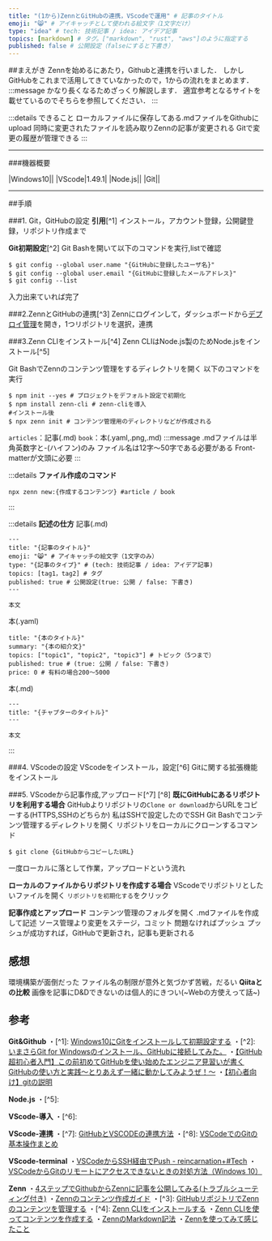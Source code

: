 ```yaml
---
title: "(1から)ZennとGitHubの連携，VScodeで運用" # 記事のタイトル
emoji: "😸" # アイキャッチとして使われる絵文字（1文字だけ）
type: "idea" # tech: 技術記事 / idea: アイデア記事
topics: [markdown] # タグ。["markdown", "rust", "aws"]のように指定する
published: false # 公開設定（falseにすると下書き）
---
```


##まえがき
Zennを始めるにあたり，Githubと連携を行いました．
しかしGitHubをこれまで活用してきていなかったので，1からの流れをまとめます．
:::message
かなり長くなるためざっくり解説します．
適宜参考となるサイトを載せているのでそちらを参照してください．
:::

:::details できること
ローカルファイルに保存してある.mdファイルをGithubにupload
同時に変更されたファイルを読み取りZennの記事が変更される
Gitで変更の履歴が管理できる
:::

-----
###機器概要

|Windows10||
|VScode|1.49.1|
|Node.js||
|Git||

-----
##手順

###1. Git，GitHubの設定
**引用**[^1]
インストール，アカウント登録，公開鍵登録，リポジトリ作成まで

**Git初期設定**[^2]
Git Bashを開いて以下のコマンドを実行,listで確認

```
$ git config --global user.name "{GitHubに登録したユーザ名}"
$ git config --global user.email "{GitHubに登録したメールアドレス}"
$ git config --list
```

入力出来ていれば完了

###2.ZennとGitHubの連携[^3]
Zennにログインして，ダッシュボードから[デプロイ管理](https://zenn.dev/dashboard/deploys)を開き，1つリポジトリを選択，連携

###3.Zenn CLIをインストール[^4]
Zenn CLIはNode.js製のためNode.jsをインストール[^5]

Git BashでZennのコンテンツ管理をするディレクトリを開く
以下のコマンドを実行

```
$ npm init --yes # プロジェクトをデフォルト設定で初期化
$ npm install zenn-cli # zenn-cliを導入
#インストール後
$ npx zenn init # コンテンツ管理用のディレクトリなどが作成される
```

`articles`：記事(.md)
`book`：本(.yaml,.png,.md)
:::message
.mdファイルは半角英数字と-(ハイフン)のみ
ファイル名は12字～50字である必要がある
Front-matterが文頭に必要
:::

:::details **ファイル作成のコマンド**

```
npx zenn new:{作成するコンテンツ} #article / book
```

:::

:::details **記述の仕方**
記事(.md)

```
---
title: "{記事のタイトル}"
emoji: "😸" # アイキャッチの絵文字（1文字のみ）
type: "{記事のタイプ}" # (tech: 技術記事 / idea: アイデア記事)
topics: [tag1，tag2] # タグ
published: true # 公開設定(true: 公開 / false: 下書き)
---

本文
```

本(.yaml)

```
title: "{本のタイトル}"
summary: "{本の紹介文}"
topics: ["topic1", "topic2", "topic3"] # トピック（5つまで）
published: true # (true: 公開 / false: 下書き)
price: 0 # 有料の場合200〜5000
```

本(.md)

```
---
title: "{チャプターのタイトル}"
---

本文
```

:::

###4. VScodeの設定
VScodeをインストール，設定[^6]
Gitに関する拡張機能をインストール

###5. VScodeから記事作成,アップロード[^7] [^8]
**既にGitHubにあるリポジトリを利用する場合**
GitHubよりリポジトリの`Clone or download`からURLをコピーする(HTTPS,SSHのどちらか)
私はSSHで設定したのでSSH
Git Bashでコンテンツ管理するディレクトリを開く
リポジトリをローカルにクローンするコマンド

```
$ git clone {GitHubからコピーしたURL}
```

一度ローカルに落として作業，アップロードという流れ

**ローカルのファイルからリポジトリを作成する場合**
VScodeでリポジトリとしたいファイルを開く
`リポジトリを初期化する`をクリック

**記事作成とアップロード**
コンテンツ管理のフォルダを開く
.mdファイルを作成して記述
ソース管理より変更をステージ，コミット
問題なければプッシュ
プッシュが成功すれば，GitHubで更新され，記事も更新される


## 感想
環境構築が面倒だった
ファイル名の制限が意外と気づかず苦戦，だるい
**Qiitaとの比較**
画像を記事にD&Dできないのは個人的にきつい(~Webの方使えって話~)

## 参考

**Git&Github**
・[^1]: [Windows10にGitをインストールして初期設定する](https://qiita.com/taketakekaho/items/75161e1273dca98cb4e1)
・[^2]: [いまさらGit for Windowsのインストール、GitHubに接続してみた。](https://qiita.com/manabu-watanabe/items/ecf1b434baf305adaa00)
・[【GitHub超初心者入門】この前初めてGitHubを使い始めたエンジニア見習いが書くGitHubの使い方と実践～とりあえず一緒に動かしてみようぜ！～](https://qiita.com/nnahito/items/565f8755e70c51532459)
・[【初心者向け】gitの説明](https://zenn.dev/alex/articles/1a0baa652954bfdbe4f6)

**Node.js**
・[^5]: []()

**VScode-導入**
・[^6]: []()

**VScode-連携**
・[^7]: [GitHubとVSCODEの連携方法](https://qiita.com/yu0313/items/4f95fc0b7e544c42e107)
・[^8]: [VSCodeでのGitの基本操作まとめ](https://qiita.com/y-tsutsu/items/2ba96b16b220fb5913be)

**VScode-terminal**
・[VSCodeからSSH経由でPush - reincarnation+#Tech](https://reincarnation-plus.gitbook.io/project/other/push_github_ssh)
・[VSCodeからGitのリモートにアクセスできないときの対処方法（Windows 10）](https://qiita.com/y-tsutsu/items/ec984831e6c8262d3ff7)

**Zenn**
・[4ステップでGithubからZennに記事を公開してみる(トラブルシューティング付き)](https://zenn.dev/ohbashunsuke/articles/20200917001-deploy-with-github)
・[Zennのコンテンツ作成ガイド](https://zenn.dev/zenn/articles/editor-guide)
・[^3]: [GitHubリポジトリでZennのコンテンツを管理する](https://zenn.dev/zenn/articles/connect-to-github)
・[^4]: [Zenn CLIをインストールする](https://zenn.dev/zenn/articles/install-zenn-cli)
・[Zenn CLIを使ってコンテンツを作成する](https://zenn.dev/zenn/articles/zenn-cli-guide)
・[ZennのMarkdown記法](https://zenn.dev/zenn/articles/markdown-guide)
・[Zennを使ってみて感じたこと](https://zenn.dev/d0ne1s/articles/12c997e1858a6d3da4bc)